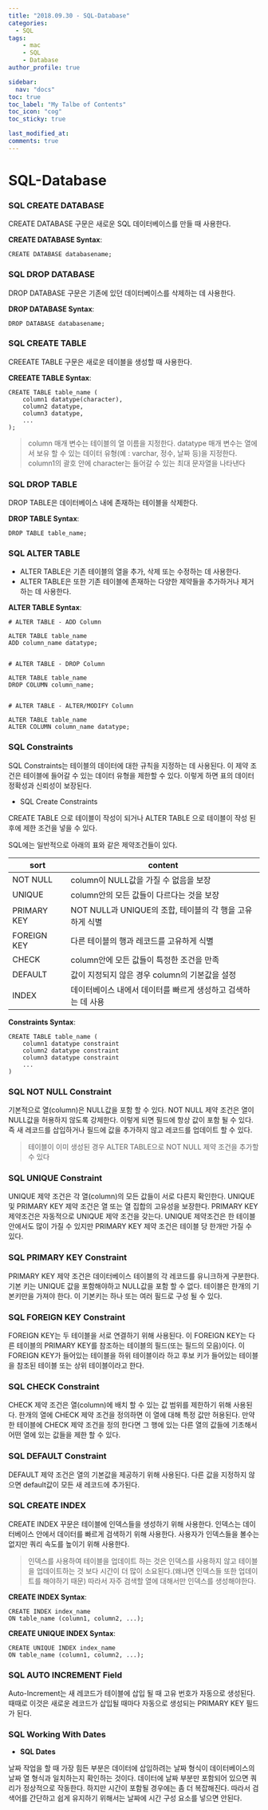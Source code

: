 ```yaml
---
title: "2018.09.30 - SQL-Database"
categories: 
  - SQL
tags:
    - mac
    - SQL
    - Database
author_profile: true

sidebar:
  nav: "docs"
toc: true
toc_label: "My Talbe of Contents"
toc_icon: "cog"
toc_sticky: true

last_modified_at:
comments: true
---
```


# SQL-Database

### SQL CREATE DATABASE 

CREATE DATABASE 구문은 새로운 SQL 데이터베이스를 만들 때 사용한다.

__CREATE DATABASE Syntax__:

	CREATE DATABASE databasename;
	
### SQL DROP DATABASE 

DROP DATABASE 구문은 기존에 있던 데이터베이스를 삭제하는 데 사용한다.

__DROP DATABASE Syntax__:

	DROP DATABASE databasename;
	
### SQL CREATE TABLE

CREEATE TABLE 구문은 새로운 테이블을 생성할 때 사용한다.

__CREEATE TABLE Syntax__:

	CREATE TABLE table_name (
	    column1 datatype(character),
	    column2 datatype,
	    column3 datatype,
	    ...
	);
	
> column 매개 변수는 테이블의 열 이름을 지정한다.
> datatype 매개 변수는 열에서 보유 할 수 있는 데이터 유형(예 : varchar, 정수, 날짜 등)을 지정한다.
> column1의 괄호 안에 character는 들어갈 수 있는 최대 문자열을 나타낸다

### SQL DROP TABLE

DROP TABLE은 데이터베이스 내에 존재하는 테이블을 삭제한다.

__DROP TABLE Syntax__:

	DROP TABLE table_name;
	
### SQL ALTER TABLE

- ALTER TABLE은 기존 테이블의 열을 추가, 삭제 또는 수정하는 데 사용한다. 
- ALTER TABLE은 또한 기존 테이블에 존재하는 다양한 제약들을 추가하거나 제거하는 데 사용한다.

__ALTER TABLE Syntax__:

```
# ALTER TABLE - ADD Column

ALTER TABLE table_name
ADD column_name datatype;


# ALTER TABLE - DROP Column

ALTER TABLE table_name
DROP COLUMN column_name;


# ALTER TABLE - ALTER/MODIFY Column

ALTER TABLE table_name
ALTER COLUMN column_name datatype;
```

### SQL Constraints

SQL Constraints는 테이블의 데이터에 대한 규칙을 지정하는 데 사용된다. 이 제약 조건은 테이블에 들어갈 수 있는 데이터 유형을 제한할 수 있다. 이렇게 하면 표의 데이터 정확성과 신뢰성이 보장된다.

- SQL Create Constraints

CREATE TABLE 으로 테이블이 작성이 되거나 ALTER TABLE 으로 테이블이 작성 된 후에 제한 조건을 넣을 수 있다. 

SQL에는 일반적으로 아래의 표와 같은 제약조건들이 있다.

sort | content
----|----
NOT NULL | column이 NULL값을 가질 수 없음을 보장
UNIQUE | column안의 모든 값들이 다르다는 것을 보장
PRIMARY KEY | NOT NULL과 UNIQUE의 조합, 테이블의 각 행을 고유하게 식별
FOREIGN KEY | 다른 테이블의 행과 레코드를 고유하게 식별
CHECK | column안에 모든 값들이 특정한 조건을 만족
DEFAULT | 값이 지정되지 않은 경우 column의 기본값을 설정
INDEX | 데이터베이스 내에서 데이터를 빠르게 생성하고 검색하는 데 사용

__Constraints Syntax__:

```
CREATE TABLE table_name (
    column1 datatype constraint
    column2 datatype constraint
    column3 datatype constraint
    ...
)
```

### SQL NOT NULL Constraint

기본적으로 열(column)은 NULL값을 포함 할 수 있다. NOT NULL 제약 조건은 열이 NULL값을 허용하지 않도록 강제한다. 이렇게 되면 필드에 항상 값이 포함 될 수 있다. 즉 새 레코드를 삽입하거나 필드에 값을 추가하지 않고 레코드를 업데이트 할 수 있다.

> 테이블이 이미 생성된 경우 ALTER TABLE으로 NOT NULL 제약 조건을 추가할 수 있다

### SQL UNIQUE Constraint

UNIQUE 제약 조건은 각 열(column)의 모든 값들이 서로 다른지 확인한다. UNIQUE 및 PRIMARY KEY 제약 조건은 열 또는 열 집합의 고유성을 보장한다. PRIMARY KEY 제약조건은 자동적으로 UNIQUE 제약 조건을 갖는다. UNIQUE 제약조건은 한 테이블안에서도 많이 가질 수 있지만 PRIMARY KEY 제약 조건은 테이블 당 한개만 가질 수 있다. 

### SQL PRIMARY KEY Constraint

PRIMARY KEY 제약 조건은 데이터베이스 테이블의 각 레코드를 유니크하게 구분한다. 기본 키는 UNIQUE 값을 포함해야하고 NULL값을 포함 할 수 없다. 테이블은 한개의 기본키만을 가져야 한다. 이 기본키는 하나 또는 여러 필드로 구성 될 수 있다.

### SQL FOREIGN KEY Constraint

FOREIGN KEY는 두 테이블을 서로 연결하기 위해 사용된다. 이 FOREIGN KEY는 다른 테이블의 PRIMARY KEY를 참조하는 테이블의 필드(또는 필드의 모음)이다. 이 FOREIGN KEY가 들어있는 테이블을 하위 테이블이라 하고 후보 키가 들어있는 테이블을 참조된 테이블 또는 상위 테이블이라고 한다. 

### SQL CHECK Constraint

CHECK 제약 조건은 열(column)에 배치 할 수 있는 값 범위를 제한하기 위해 사용된다. 한개의 열에 CHECK 제약 조건을 정의하면 이 열에 대해 특정 값만 허용된다. 만약 한 테이블에 CHECK 제약 조건을 정의 한다면 그 행에 있는 다른 열의 값들에 기초해서 어떤 열에 있는 값들을 제한 할 수 있다. 

### SQL DEFAULT Constraint

DEFAULT 제약 조건은 열의 기본값을 제공하기 위해 사용된다. 다른 값을 지정하지 않으면 default값이 모든 새 레코드에 추가된다.

### SQL CREATE INDEX

CREATE INDEX 꾸문은 테이블에 인덱스들을 생성하기 위해 사용한다. 인덱스는 데이터베이스 안에서 데이터를 빠르게 검색하기 위해 사용한다. 사용자가 인덱스들을 볼수는 없지만 쿼리 속도를 높이기 위해 사용한다. 

> 인덱스를 사용하여 테이블을 업데이트 하는 것은 인덱스를 사용하지 않고 테이블을 업데이트하는 것 보다 시간이 더 많이 소요된다.(왜냐면 인덱스들 또한 업데이트를 해야하기 때문) 따라서 자주 검색할 열에 대해서만 인덱스를 생성해야한다.

__CREATE INDEX Syntax__:

```
CREATE INDEX index_name
ON table_name (column1, column2, ...);
```

__CREATE UNIQUE INDEX Syntax__:

```
CREATE UNIQUE INDEX index_name
ON table_name (column1, column2, ...);
```

### SQL AUTO INCREMENT Field

Auto-Increment는 새 레코드가 테이블에 삽입 될 때 고유 번호가 자동으로 생성된다. 때때로 이것은 새로운 레코드가 삽입될 때마다 자동으로 생성되는 PRIMARY KEY 필드가 된다.

### SQL Working With Dates

- __SQL Dates__

날짜 작업을 할 때 가장 힘든 부분은 데이터에 삽입하려는 날짜 형식이 데이터베이스의 날짜 열 형식과 일치하는지 확인하는 것이다. 데이터에 날짜 부분만 포함되어 있으면 쿼리가 정상적으로 작동한다. 하지만 시간이 포함될 경우에는 좀 더 복잡해진다. 따라서 검색어를 간단하고 쉽게 유지하기 위해서는 날짜에 시간 구성 요소를 넣으면 안된다. 